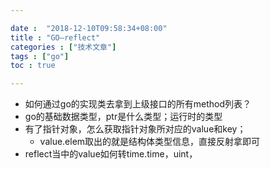 ```yaml
---

date :  "2018-12-10T09:58:34+08:00" 
title : "GO—reflect" 
categories : ["技术文章"] 
tags : ["go"] 
toc : true

---
```


- 如何通过go的实现类去拿到上级接口的所有method列表？
- go的基础数据类型，ptr是什么类型；运行时的类型
- 有了指针对象，怎么获取指针对象所对应的value和key；
  - value.elem取出的就是结构体类型信息，直接反射拿即可
- reflect当中的value如何转time.time，uint，

